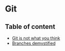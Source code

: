 # Git

## Table of content

- [Git is not what you think](https://github.com/KiraDiShira/Git/blob/master/GitIsNotWhatYouThink/README.md#git-is-not-what-you-think)  
- [Branches demystified](https://github.com/KiraDiShira/Git/blob/master/Branches%20demystified/README.md#branches-demystified)
